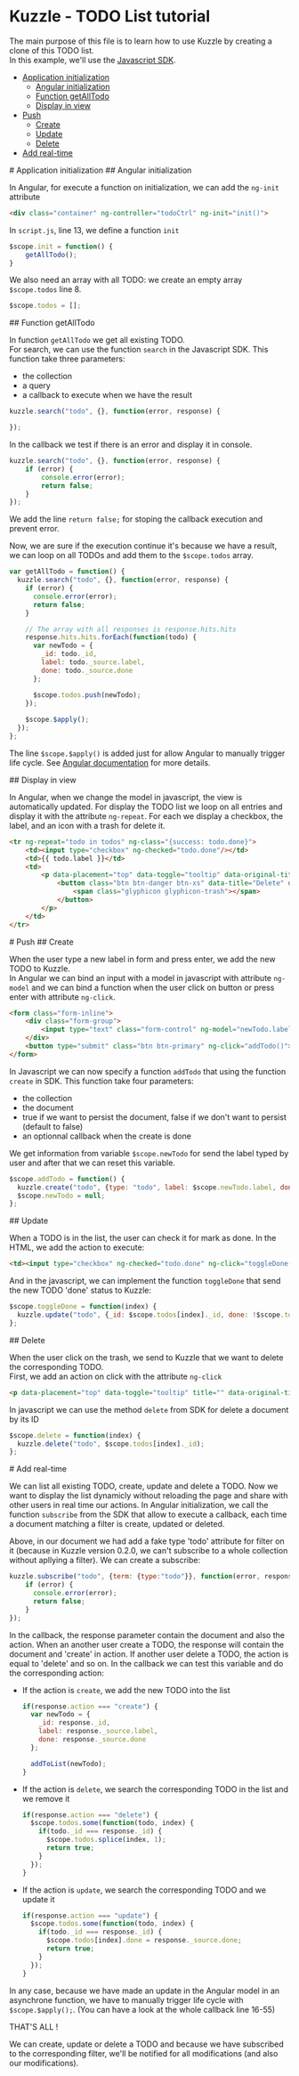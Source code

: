 Kuzzle - TODO List tutorial
===

The main purpose of this file is to learn how to use Kuzzle by creating a clone of this TODO list.  
In this example, we'll use the [Javascript SDK](https://github.com/kuzzleio/sdk-javascript).

* [Application initialization](#app-init)
    * [Angular initialization](#angular-init)
    * [Function getAllTodo](#get-all-todo)
    * [Display in view](#display-in-view)
* [Push](#push)
    * [Create](#create)
    * [Update](#update)
    * [Delete](#delete)
* [Add real-time](#real-time)

<a name="app-init" />
# Application initialization

<a name="angular-init" />
## Angular initialization

In Angular, for execute a function on initialization, we can add the `ng-init` attribute

```html
<div class="container" ng-controller="todoCtrl" ng-init="init()">
```

In `script.js`, line 13, we define a function `init`

```js
$scope.init = function() {
    getAllTodo();
}
```

We also need an array with all TODO: we create an empty array `$scope.todos` line 8.

```js
$scope.todos = [];
```

<a name="get-all-todo" />
## Function getAllTodo 

In function `getAllTodo` we get all existing TODO.  
For search, we can use the function `search` in the Javascript SDK. This function take three parameters:
* the collection
* a query
* a callback to execute when we have the result
 
```js
kuzzle.search("todo", {}, function(error, response) {

});
```

In the callback we test if there is an error and display it in console.

```js
kuzzle.search("todo", {}, function(error, response) {
    if (error) {
        console.error(error);
        return false;
    }
});
```

We add the line `return false;` for stoping the callback execution and prevent error.

Now, we are sure if the execution continue it's because we have a result, we can loop on all TODOs and add them to the `$scope.todos` array.

```js
var getAllTodo = function() {
  kuzzle.search("todo", {}, function(error, response) {
    if (error) {
      console.error(error);
      return false;
    }

    // The array with all responses is response.hits.hits
    response.hits.hits.forEach(function(todo) {
      var newTodo = {
        _id: todo._id,
        label: todo._source.label,
        done: todo._source.done
      };

      $scope.todos.push(newTodo);
    });
    
    $scope.$apply();
  });
};
```

The line `$scope.$apply()` is added just for allow Angular to manually trigger life cycle. See [Angular documentation](https://docs.angularjs.org/api/ng/type/$rootScope.Scope#$apply) for more details.

<a name="display-in-view" />
## Display in view

In Angular, when we change the model in javascript, the view is automatically updated. For display the TODO list we loop on all entries and display it with the attribute `ng-repeat`. For each we display a checkbox, the label, and an icon with a trash for delete it.

```html
<tr ng-repeat="todo in todos" ng-class="{success: todo.done}">
    <td><input type="checkbox" ng-checked="todo.done"/></td>
    <td>{{ todo.label }}</td>
    <td>
        <p data-placement="top" data-toggle="tooltip" data-original-title="Delete">
            <button class="btn btn-danger btn-xs" data-title="Delete" data-toggle="modal" data-target="#delete">
                <span class="glyphicon glyphicon-trash"></span>
            </button>
        </p>
    </td>
</tr>
```


<a name="push" />
# Push

<a name="create" />
## Create

When the user type a new label in form and press enter, we add the new TODO to Kuzzle.  
In Angular we can bind an input with a model in javascript with attribute `ng-model` and we can bind a function when the user click on button or press enter with attribute `ng-click`.

```html
<form class="form-inline">
    <div class="form-group">
        <input type="text" class="form-control" ng-model="newTodo.label" placeholder="something to do..."/>
    </div>
    <button type="submit" class="btn btn-primary" ng-click="addTodo()">Add</button>
</form>
```

In Javascript we can now specify a function `addTodo` that using the function `create` in SDK. This function take four parameters:
* the collection
* the document
* true if we want to persist the document, false if we don't want to persist (default to false)
* an optionnal callback when the create is done

We get information from variable `$scope.newTodo` for send the label typed by user and after that we can reset this variable.

```js
$scope.addTodo = function() {
  kuzzle.create("todo", {type: "todo", label: $scope.newTodo.label, done: false}, true);
  $scope.newTodo = null;
};
```

<a name="update" />
## Update

When a TODO is in the list, the user can check it for mark as done. In the HTML, we add the action to execute:

```html
<td><input type="checkbox" ng-checked="todo.done" ng-click="toggleDone($index)"/></td>
```

And in the javascript, we can implement the function `toggleDone` that send the new TODO 'done' status to Kuzzle:

```js
$scope.toggleDone = function(index) {
  kuzzle.update("todo", {_id: $scope.todos[index]._id, done: !$scope.todos[index].done});
};
```

<a name="delete" />
## Delete

When the user click on the trash, we send to Kuzzle that we want to delete the corresponding TODO.  
First, we add an action on click with the attribute `ng-click`

```html
<p data-placement="top" data-toggle="tooltip" title="" data-original-title="Delete" ng-click="delete($index)">
```

In javascript we can use the method `delete` from SDK for delete a document by its ID

```js
$scope.delete = function(index) {
  kuzzle.delete("todo", $scope.todos[index]._id);
};
```

<a name="real-time" />
# Add real-time

We can list all existing TODO, create, update and delete a TODO. Now we want to display the list dynamicly without reloading the page and share with other users in real time our actions. In Angular initialization, we call the function `subscribe` from the SDK that allow to execute a callback, each time a document matching a filter is create, updated or deleted.  

Above, in our document we had add a fake type 'todo' attribute for filter on it (because in Kuzzle version 0.2.0, we can't subscribe to a whole collection without apllying a filter). We can create a subscribe:

```js
kuzzle.subscribe("todo", {term: {type:"todo"}}, function(error, response) {
    if (error) {
      console.error(error);
      return false;
    }
});
```

In the callback, the response parameter contain the document and also the action. When an another user create a TODO, the response will contain the document and 'create' in action. If another user delete a TODO, the action is equal to 'delete' and so on. In the callback we can test this variable and do the corresponding action:

* If the action is `create`, we add the new TODO into the list

    ```js
    if(response.action === "create") {
      var newTodo = {
        _id: response._id,
        label: response._source.label,
        done: response._source.done
      };
    
      addToList(newTodo);
    }
    ```

* If the action is `delete`, we search the corresponding TODO in the list and we remove it

    ```js
    if(response.action === "delete") {
      $scope.todos.some(function(todo, index) {
        if(todo._id === response._id) {
          $scope.todos.splice(index, 1);
          return true;
        }
      });
    }
    ```
    
* If the action is `update`, we search the corresponding TODO and we update it

    ```js
    if(response.action === "update") {
      $scope.todos.some(function(todo, index) {
        if(todo._id === response._id) {
          $scope.todos[index].done = response._source.done;
          return true;
        }
      });
    }
    ```
    
In any case, because we have made an update in the Angular model in an asynchrone function, we have to manually trigger life cycle with `$scope.$apply();`. (You can have a look at the whole callback line 16-55)

THAT'S ALL !

We can create, update or delete a TODO and because we have subscribed to the corresponding filter, we'll be notified for all modifications (and also our modifications).
